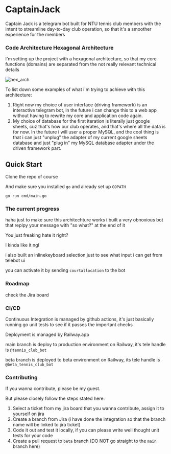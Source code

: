 # CaptainJack
Captain Jack is a telegram bot built for NTU tennis club members with the
intent to streamline day-to-day club operation, so that it's a smoother experience for the members

### Code Architecture Hexagonal Architecture
I'm setting up the project with a hexagonal architecture, so that my core functions (domains)
are separated from the not really relevant technical details

![hex_arch](https://user-images.githubusercontent.com/75655215/188204457-90452ce0-921a-46eb-a82d-d7cd844fbeb8.png)


To list down some examples of what i'm trying to achieve with this architecture:

1. Right now my choice of user interface (driving framework) is an interactive telegram bot, in the future 
i can change this to a web app without having to 
rewrite my core and application code again.
2. My choice of database for the first iteration is literally just google sheets, cuz that's how our club operates,
and that's where all the data is for now. 
In the future i will user a proper MySQL, 
and the cool thing is that i can just "unplug" the adapter of my current google sheets database 
and just "plug in" my MySQL database adapter under the driven framework part.

## Quick Start

Clone the repo of course

And make sure you installed `go` and already set up `GOPATH`

```
go run cmd/main.go
```

### The current progress

haha just to make sure this architechture works i built a very obnoxious bot that replpy your message with "so what?"
at the end of it

You just freaking hate it right?

I kinda like it ngl

i also built an inlinekeyboard selection just to see what input i can get from telebot ui

you can activate it by sending `courtallocation` to the bot
### Roadmap
check the Jira board

### CI/CD
Continuous Integration is managed by github actions, it's just basically running go unit tests to see if it passes the important checks

Deployment is managed by Railway.app

main branch is deploy to production environment on Railway, it's tele handle is `@tennis_club_bot`

beta branch is deployed to beta environment on Railway, its tele handle is `@beta_tennis_club_bot`

### Contributing
If you wanna contribute, please be my guest.

But please closely follow the steps stated here:

1. Select a ticket from my jira board that you wanna contribute, assign it to yourself on jira
2. Create a branch from Jira (i have done the integration so that the branch name will be linked to jira ticket)
3. Code it out and test it locally, if you can please write well thought unit tests for your code
4. Create a pull request to `beta` branch (DO NOT go straight to the `main` branch here)



